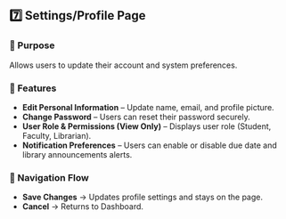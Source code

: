 ## 7️⃣ Settings/Profile Page  

### 🔹 Purpose  
Allows users to update their account and system preferences.  

### 🔹 Features  

- **Edit Personal Information** – Update name, email, and profile picture.  
- **Change Password** – Users can reset their password securely.  
- **User Role & Permissions (View Only)** – Displays user role (Student, Faculty, Librarian).  
- **Notification Preferences** – Users can enable or disable due date and library announcements alerts.  

### 🔹 Navigation Flow  

- **Save Changes** → Updates profile settings and stays on the page.  
- **Cancel** → Returns to Dashboard.  
